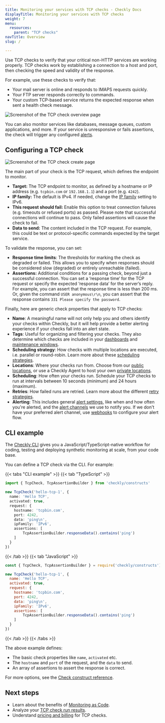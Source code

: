 ```yaml
---
title: Monitoring your services with TCP checks - Checkly Docs
displayTitle: Monitoring your services with TCP checks
weight: 7
menu:
  resources:
    parent: "TCP checks"
navTitle: Overview
slug: /

---
```


Use TCP checks to verify that your critical non-HTTP services are working properly. TCP checks work by establishing a connection to a host and port, then checking the speed and validity of the response.

For example, use these checks to verify that:

* Your mail server is online and responds to IMAPS requests quickly.
* Your FTP server responds correctly to commands.
* Your custom TCP-based service returns the expected response when sent a health check message.

![Screenshot of the TCP check overview page](/docs/images/tcp-checks/tcp-check-overview.png)

You can also monitor services like databases, message queues, custom applications, and more. If your service is unresponsive or fails assertions, the check will trigger any configured [alerts](/docs/alerting-and-retries/).

## Configuring a TCP check

![Screenshot of the TCP check create page](/docs/images/tcp-checks/create-tcp-check.png)

The main part of your check is the TCP request, which defines the endpoint to monitor.

* **Target:** The TCP endpoint to monitor, as defined by a hostname or IP address (e.g. `tcpbin.com` or `192.168.1.1`) and a port (e.g. `4242`).
* **IP family:** The default is IPv4. If needed, change the [IP family](/docs/monitoring/ip-info/#ipv4-and-ipv6-support) setting to IPv6.
* **This request should fail:** Enable this option to treat connection failures (e.g. timeouts or refused ports) as passed. Please note that successful connections will continue to pass. Only failed assertions will cause the check to fail.
* **Data to send:** The content included in the TCP request. For example, this could be text or protocol-specific commands expected by the target service.

To validate the response, you can set:

* **Response time limits**: The thresholds for marking the check as degraded or failed. This allows you to specify when responses should be considered slow (degraded) or entirely unreachable (failed).
* **Assertions:** Additional conditions for a passing check, beyond just a successful connection. You can set a ‘response time‘ for the TCP request or specify the expected ‘response data‘ for the server’s reply. For example, you can assert that the response time is less than 200 ms. Or, given the command `USER anonymous\r\n`, you can assert that the response contains `331 Please specify the password`.

Finally, here are generic check properties that apply to TCP checks:

* **Name**: A meaningful name will not only help you and others identify your checks within Checkly, but it will help provide a better alerting experience if your checks fall into an alert state.
* **Tags**: Useful for organizing and filtering your checks. They also determine which checks are included in your [dashboards](/docs/dashboards/) and [maintenance windows](/docs/maintenance-windows/).
* **Scheduling strategy**: How checks with multiple locations are executed, i.e. parallel or round-robin. Learn more about these [scheduling strategies](/docs/monitoring/global-locations#scheduling-strategies).
* **Locations**: Where your checks run from. Choose from our [public locations](/docs/monitoring/global-locations/), or use a Checkly Agent to host your own [private locations](/docs/private-locations/).
* **Scheduling**: How often your checks run. Schedule your TCP checks to run at intervals between 10 seconds (minimum) and 24 hours (maximum).
* **Retries**: How failed runs are retried. Learn more about the different [retry strategies](/docs/alerting-and-retries/retries/).
* **Alerting**: This includes general [alert settings](/docs/alerting-and-retries/alert-settings/), like when and how often you're alerted, and the [alert channels](/docs/alerting-and-retries/alert-channels/) we use to notify you. If we don't have your preferred alert channel, use [webhooks](/docs/alerting-and-retries/webhooks/) to configure your alert flow.

## CLI example

The [Checkly CLI](/docs/cli/) gives you a JavaScript/TypeScript-native workflow for coding, testing and deploying synthetic monitoring at scale, from your code base.

You can define a TCP check via the CLI. For example:

{{< tabs "CLI example" >}}
{{< tab "TypeScript" >}}
```ts {title="hello-tcp.check.ts"}
import { TcpCheck, TcpAssertionBuilder } from 'checkly/constructs'

new TcpCheck('hello-tcp-1', {
  name: 'Hello TCP',
  activated: true,
  request: {
    hostname: 'tcpbin.com',
    port: 4242,
    data: 'ping\n',
    ipFamily: 'IPv6',
    assertions: [
        TcpAssertionBuilder.responseData().contains('ping')
    ]
  }
})
```
{{< /tab >}}
{{< tab "JavaScript" >}}
```js {title="hello-tcp.check.js"}
const { TcpCheck, TcpAssertionBuilder } = require('checkly/constructs')

new TcpCheck('hello-tcp-1', {
  name: 'Hello TCP',
  activated: true,
  request: {
    hostname: 'tcpbin.com',
    port: 4242,
    data: 'ping\n',
    ipFamily: 'IPv6',
    assertions: [
        TcpAssertionBuilder.responseData().contains('ping')
    ]
  }
})
```
{{< /tab >}}
{{< /tabs >}}

The above example defines:
- The basic check properties like `name`, `activated` etc.
- The `hostname` and `port` of the request, and the `data` to send.
- An array of assertions to assert the response is correct.

For more options, see the [Check construct reference](/docs/cli/constructs-reference/#check).

## Next steps

- Learn about the benefits of [Monitoring as Code](/guides/monitoring-as-code/).
- Analyze your [TCP check run results](/docs/monitoring/check-results#tcp-check-results).
- Understand [pricing and billing](/docs/monitoring/check-pricing/#pricing--billing---checkly-docs) for TCP checks.
